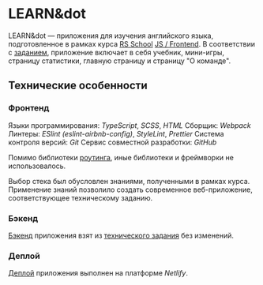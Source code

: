 # LEARN&dot
LEARN&dot — приложения для изучения английского языка, подготовленное в рамках курса [RS School](https://rs.school/) [JS / Frontend](https://rs.school/js/). 
В соответствии с [заданием](https://github.com/rolling-scopes-school/tasks/blob/master/tasks/stage-2/rs-lang/rslang.md), приложение включает в себя учебник, мини-игры, страницу статистики, главную страницу и страницу "О команде".

## Технические особенности
### Фронтенд 
Языки программирования: *TypeScript*, *SCSS*, *HTML*
Сборщик: *Webpack*
Линтеры: *ESlint* *(eslint-airbnb-config)*, *StyleLint*, *Prettier*
Система контроля версий: *Git*
Сервис совместной разработки: *GitHub*

Помимо библиотеки [роутинга](https://github.com/thecreazy/create-a-modern-javascript-router), иные библиотеки и фреймворки не использовалось.

Выбор стека был обусловлен знаниями, полученными в рамках курса. Применение знаний позволило создать современное веб-приложение, соответствующее техническому заданию.

### Бэкенд
[Бэкенд](https://github.com/rolling-scopes-school/react-rslang-be) приложения взят из [технического задания](https://github.com/rolling-scopes-school/tasks/blob/master/tasks/stage-2/rs-lang/rslang.md) без изменений. 

### Деплой
[Деплой](https://rslang-sylarbrest.netlify.app/#/textbook) приложения выполнен на платформе *Netlify*.
